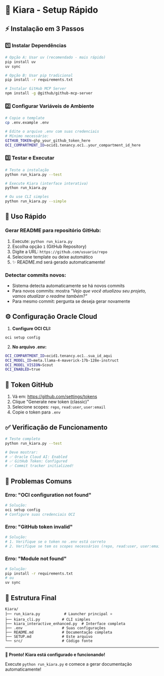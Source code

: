 # 🚀 Kiara - Setup Rápido

## ⚡ Instalação em 3 Passos

### 1️⃣ **Instalar Dependências**
```bash
# Opção A: Usar uv (recomendado - mais rápido)
pip install uv
uv sync

# Opção B: Usar pip tradicional
pip install -r requirements.txt

# Instalar GitHub MCP Server
npm install -g @github/github-mcp-server
```

### 2️⃣ **Configurar Variáveis de Ambiente**
```bash
# Copie o template
cp .env.example .env

# Edite o arquivo .env com suas credenciais
# Mínimo necessário:
GITHUB_TOKEN=ghp_your_github_token_here
OCI_COMPARTMENT_ID=ocid1.tenancy.oc1..your_compartment_id_here
```

### 3️⃣ **Testar e Executar**
```bash
# Teste a instalação
python run_kiara.py --test

# Execute Kiara (interface interativa)
python run_kiara.py

# Ou use CLI simples
python run_kiara.py --simple
```

## 🎯 Uso Rápido

### **Gerar README para repositório GitHub:**
1. Execute: `python run_kiara.py`
2. Escolha opção `1` (GitHub Repository)
3. Digite a URL: `https://github.com/usuario/repo`
4. Selecione template ou deixe automático
5. ✨ README.md será gerado automaticamente!

### **Detectar commits novos:**
- Sistema detecta automaticamente se há novos commits
- Para novos commits: mostra *"Vejo que você atualizou seu projeto, vamos atualizar o readme também?"*
- Para mesmo commit: pergunta se deseja gerar novamente

## ⚙️ Configuração Oracle Cloud

1. **Configure OCI CLI:**
```bash
oci setup config
```

2. **No arquivo .env:**
```bash
OCI_COMPARTMENT_ID=ocid1.tenancy.oc1..sua_id_aqui
OCI_MODEL_ID=meta.llama-4-maverick-17b-128e-instruct
OCI_MODEL_VISION=Scout
OCI_ENABLED=true
```

## 🔑 Token GitHub

1. Vá em: https://github.com/settings/tokens
2. Clique "Generate new token (classic)"
3. Selecione scopes: `repo`, `read:user`, `user:email`
4. Copie o token para `.env`

## ✅ Verificação de Funcionamento

```bash
# Teste completo
python run_kiara.py --test

# Deve mostrar:
# ✅ Oracle Cloud AI: Enabled
# ✅ GitHub Token: Configured
# ✅ Commit tracker initialized!
```

## 🐛 Problemas Comuns

### **Erro: "OCI configuration not found"**
```bash
# Solução:
oci setup config
# Configure suas credenciais OCI
```

### **Erro: "GitHub token invalid"**
```bash
# Solução:
# 1. Verifique se o token no .env está correto
# 2. Verifique se tem os scopes necessários (repo, read:user, user:email)
```

### **Erro: "Module not found"**
```bash
# Solução:
pip install -r requirements.txt
# ou
uv sync
```

## 📁 Estrutura Final

```
Kiara/
├── run_kiara.py           # Launcher principal ⭐
├── kiara_cli.py          # CLI simples
├── kiara_interactive_enhanced.py  # Interface completa
├── .env                  # Suas configurações
├── README.md             # Documentação completa
├── SETUP.md              # Este arquivo
└── src/                  # Código fonte
```

---

**🎉 Pronto! Kiara está configurado e funcionando!**

Execute `python run_kiara.py` e comece a gerar documentação automaticamente!